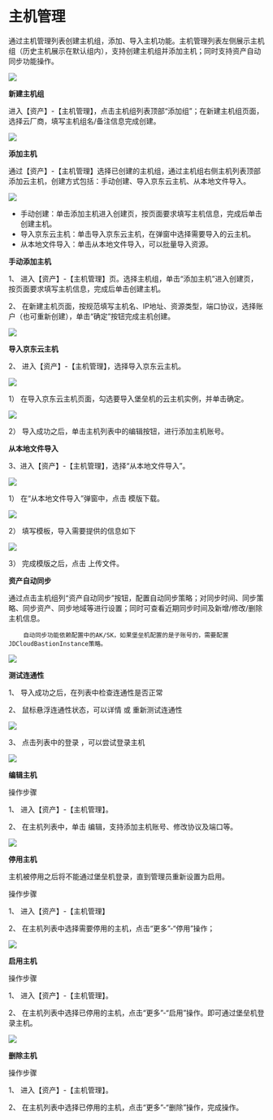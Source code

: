 # 主机管理

通过主机管理列表创建主机组，添加、导入主机功能。主机管理列表左侧展示主机组（历史主机展示在默认组内），支持创建主机组并添加主机；同时支持资产自动同步功能操作。

![](/image/Bastion/hostList.png) 

**新建主机组**

进入【资产】-【主机管理】，点击主机组列表顶部“添加组”；在新建主机组页面，选择云厂商，填写主机组名/备注信息完成创建。

![](/image/Bastion/hostList1.png) 

**添加主机**

通过【资产】-【主机管理】选择已创建的主机组，通过主机组右侧主机列表顶部添加云主机，创建方式包括：手动创建、导入京东云主机、从本地文件导入。

![](/image/Bastion/hostList2.png) 

- 手动创建：单击添加主机进入创建页，按页面要求填写主机信息，完成后单击创建主机。
- 导入京东云主机：单击导入京东云主机，在弹窗中选择需要导入的云主机。
- 从本地文件导入：单击从本地文件导入，可以批量导入资源。


**手动添加主机**

1、 进入【资产】-【主机管理】页。选择主机组，单击“添加主机”进入创建页，按页面要求填写主机信息，完成后单击创建主机。

2、 在新建主机页面，按规范填写主机名、IP地址、资源类型，端口协议，选择账户（也可重新创建），单击“确定”按钮完成主机创建。

   ![](/image/Bastion/addHost.png) 
   

**导入京东云主机**

2、 进入【资产】-【主机管理】，选择导入京东云主机。

 ![](/image/Bastion/import-ecs1.png) 
    
  1） 在导入京东云主机页面，勾选要导入堡垒机的云主机实例，并单击确定。
  
  ![](/image/Bastion/import-ecs2.png) 
  
  2） 导入成功之后，单击主机列表中的编辑按钮，进行添加主机账号。

**从本地文件导入**
 
3、进入【资产】-【主机管理】，选择“从本地文件导入”。

![](/image/Bastion/hostimport.png) 

  1） 在“从本地文件导入”弹窗中，点击 模版下载。
  
  ![](/image/Bastion/templatedownload.png)
  
  2） 填写模板，导入需要提供的信息如下
    
  ![](/image/Bastion/modelHost.png) 
  
  3） 完成模版之后，点击 上传文件。
  
**资产自动同步**

通过点击主机组列“资产自动同步”按钮，配置自动同步策略；对同步时间、同步策略、同步资产、同步地域等进行设置；同时可查看近期同步时间及新增/修改/删除主机信息。

        自动同步功能依赖配置中的AK/SK，如果堡垒机配置的是子账号的，需要配置JDCloudBastionInstance策略。

![](/image/Bastion/zdtb.png) 
  
**测试连通性**  
  
1、 导入成功之后，在列表中检查连通性是否正常

2、 鼠标悬浮连通性状态，可以详情 或 重新测试连通性

 ![](/image/Bastion/test.png) 

3、 点击列表中的登录 ，可以尝试登录主机

 ![](/image/Bastion/onBoard.png) 
 
**编辑主机**

操作步骤

1、 进入【资产】-【主机管理】。

2、 在主机列表中，单击 编辑，支持添加主机账号、修改协议及端口等。

  ![](/image/Bastion/editHost.png) 
  

**停用主机**

主机被停用之后将不能通过堡垒机登录，直到管理员重新设置为启用。

操作步骤

1、 进入【资产】-【主机管理】

2、 在主机列表中选择需要停用的主机，点击“更多”-“停用”操作；

  ![](/image/Bastion/stopHost.png) 

**启用主机**

操作步骤

1、 进入【资产】-【主机管理】。

2、 在主机列表中选择已停用的主机，点击“更多”-“启用”操作。即可通过堡垒机登录主机。

  ![](/image/Bastion/startHost.png) 

**删除主机**

操作步骤

1、 进入【资产】-【主机管理】。

2、 在主机列表中选择已停用的主机，点击“更多”-“删除”操作，完成操作。

